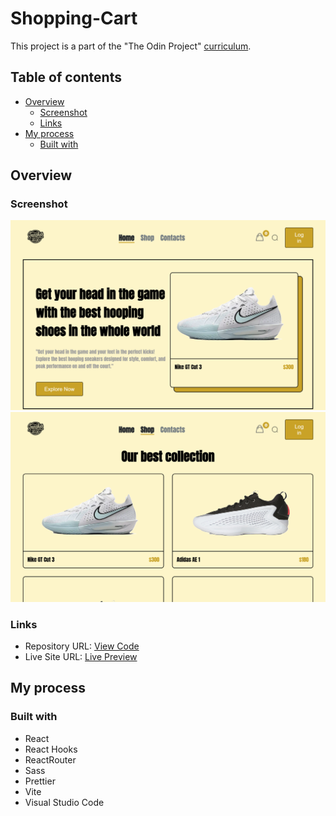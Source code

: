 # Shopping-Cart

This project is a part of the "The Odin Project" [curriculum](https://www.theodinproject.com/).

## Table of contents

- [Overview](#overview)
  - [Screenshot](#screenshot)
  - [Links](#links)
- [My process](#my-process)
  - [Built with](#built-with)

## Overview

### Screenshot

![Solution Preview](./public/images/preview1.png)
![Solution Preview](./public/images/preview2.png)

### Links

- Repository URL: [View Code](https://github.com/nickonyi/Shopping-Cart.git)
- Live Site URL: [Live Preview](https://romaleks.github.io/Shopping-Cart/)

## My process

### Built with

- React
- React Hooks
- ReactRouter
- Sass
- Prettier
- Vite
- Visual Studio Code
